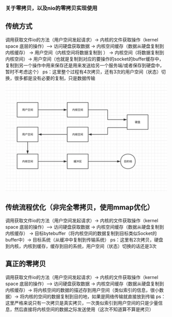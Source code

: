 ### 关于零拷贝，以及nio的零拷贝实现使用

## 传统方式
调用获取文件io的方法（用户空间发起请求）-> 内核的文件获取操作（kernel space 底层的操作）—> 访问硬盘获取数据 ->
内核空间缓存（数据从硬盘复制到内核缓存） -> 用户空间（内核空间将数据复制到 ） -> 内核空间（将数据复制到内核空间）-> 
用户空间（也就是复制到对应的要操作的socket的buffer缓存中，复制到另一个操作中用来保存还是用来发送给另一个服务端/或者保存到硬盘中，暂时不考虑这个）
ps：这里整个过程有4次拷贝，还有3次的用户空间（状态）切换，很多都是没有必要的复制，只是数据传输
![相对地址](传统io拷贝流程.png)


## 传统流程优化（非完全零拷贝，使用mmap优化）
调用获取文件io的方法（用户空间发起请求）-> 内核的文件获取操作（kernel space 底层的操作）—> 访问硬盘获取数据 ->
内核空间缓存（数据从硬盘复制到内核缓存） -> 目标bytebuffer（将内核空间的数据复制到目标类似Socket的buffer中）->
目标系统（从缓冲中复制到传输系统）
ps：这里有2次拷贝，硬盘到内核，内核到缓存，缓存到目的系统，用户空间（状态）切换的话还是3次


## 真正的零拷贝
调用获取文件io的方法（用户空间发起请求）-> 内核的文件获取操作（kernel space 底层的操作）—> 访问硬盘获取数据 ->
内核空间缓存（数据从硬盘复制到内核缓存）-> 将内核空间的数据的描述存到用户空间（类似索引的信息，很小数据）->
将内核的空间的数据复制到目的地，如果是网络传输就直接放到传输
ps：这里严格来说只有一次拷贝是真实拷贝，一次类似索引到用户空间的只是少量信息，然后直接将内核空间的数据之际发送使用（这次不知道算不算是拷贝）





